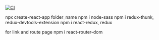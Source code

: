 [![CI](https://github.com/rajeevRuhaan/RockShop/actions/workflows/main.yml/badge.svg)](https://github.com/rajeevRuhaan/RockShop/actions/workflows/main.yml)


npx create-react-app folder_name
npm i node-sass
npm i redux-thunk, redux-devtools-extension
npm i react-redux, redux

for link and route page
npm i react-router-dom
